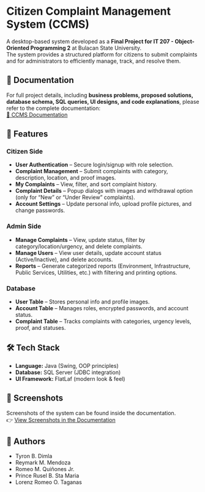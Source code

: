 # Citizen Complaint Management System (CCMS)

A desktop-based system developed as a **Final Project for IT 207 - Object-Oriented Programming 2** at Bulacan State University.  
The system provides a structured platform for citizens to submit complaints and for administrators to efficiently manage, track, and resolve them.  

## 📖 Documentation
For full project details, including **business problems, proposed solutions, database schema, SQL queries, UI designs, and code explanations**, please refer to the complete documentation:  
[📄 CCMS Documentation](./ccms-documentation.pdf)

## 🚀 Features

### Citizen Side
- **User Authentication** – Secure login/signup with role selection.  
- **Complaint Management** – Submit complaints with category, description, location, and proof images.  
- **My Complaints** – View, filter, and sort complaint history.  
- **Complaint Details** – Popup dialogs with images and withdrawal option (only for “New” or “Under Review” complaints).  
- **Account Settings** – Update personal info, upload profile pictures, and change passwords.  

### Admin Side
- **Manage Complaints** – View, update status, filter by category/location/urgency, and delete complaints.  
- **Manage Users** – View user details, update account status (Active/Inactive), and delete accounts.  
- **Reports** – Generate categorized reports (Environment, Infrastructure, Public Services, Utilities, etc.) with filtering and printing options.  

### Database
- **User Table** – Stores personal info and profile images.  
- **Account Table** – Manages roles, encrypted passwords, and account status.  
- **Complaint Table** – Tracks complaints with categories, urgency levels, proof, and statuses.  

## 🛠️ Tech Stack
- **Language:** Java (Swing, OOP principles)  
- **Database:** SQL Server (JDBC integration)  
- **UI Framework:** FlatLaf (modern look & feel)  

## 📸 Screenshots
Screenshots of the system can be found inside the documentation.  
👉 [View Screenshots in the Documentation](./ccms-documentation.pdf)  

## 👥 Authors
- Tyron B. Dimla  
- Reymark M. Mendoza  
- Romeo M. Quiñones Jr.  
- Prince Rusel B. Sta Maria  
- Lorenz Romeo O. Taganas  
